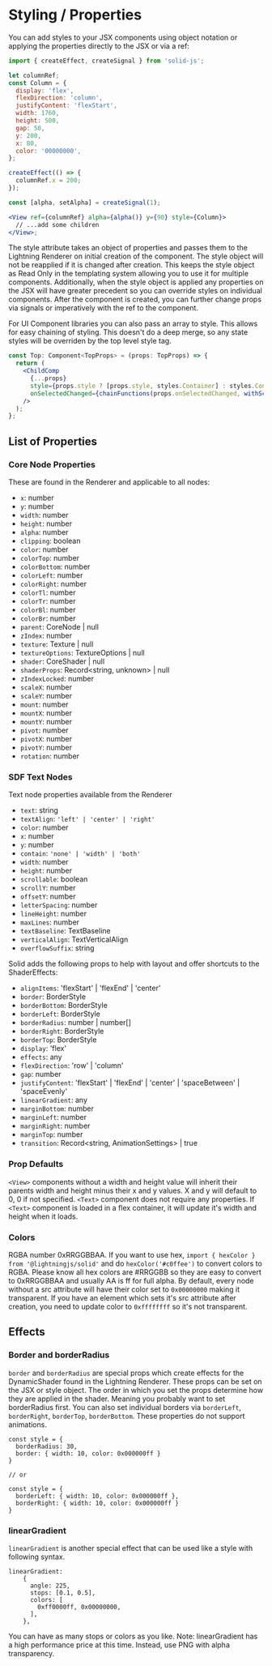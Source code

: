 # Styling / Properties

You can add styles to your JSX components using object notation or applying the properties directly to the JSX or via a ref:

```jsx
import { createEffect, createSignal } from 'solid-js';

let columnRef;
const Column = {
  display: 'flex',
  flexDirection: 'column',
  justifyContent: 'flexStart',
  width: 1760,
  height: 500,
  gap: 50,
  y: 200,
  x: 80,
  color: '00000000',
};

createEffect(() => {
  columnRef.x = 200;
});

const [alpha, setAlpha] = createSignal(1);

<View ref={columnRef} alpha={alpha()} y={90} style={Column}>
  // ...add some children
</View>;
```

The style attribute takes an object of properties and passes them to the Lightning Renderer on initial creation of the component. The style object will not be reapplied if it is changed after creation. This keeps the style object as Read Only in the templating system allowing you to use it for multiple components. Additionally, when the style object is applied any properties on the JSX will have greater precedent so you can override styles on individual components. After the component is created, you can further change props via signals or imperatively with the ref to the component.

For UI Component libraries you can also pass an array to style. This allows for easy chaining of styling. This doesn't do a deep merge, so any state styles will be overriden by the top level style tag.

```jsx
const Top: Component<TopProps> = (props: TopProps) => {
  return (
    <ChildComp
      {...props}
      style={props.style ? [props.style, styles.Container] : styles.Container}
      onSelectedChanged={chainFunctions(props.onSelectedChanged, withScrolling(props.y as number))}
    />
  );
};
```

## List of Properties

### Core Node Properties

These are found in the Renderer and applicable to all nodes:

- `x`: number
- `y`: number
- `width`: number
- `height`: number
- `alpha`: number
- `clipping`: boolean
- `color`: number
- `colorTop`: number
- `colorBottom`: number
- `colorLeft`: number
- `colorRight`: number
- `colorTl`: number
- `colorTr`: number
- `colorBl`: number
- `colorBr`: number
- `parent`: CoreNode | null
- `zIndex`: number
- `texture`: Texture | null
- `textureOptions`: TextureOptions | null
- `shader`: CoreShader | null
- `shaderProps`: Record<string, unknown> | null
- `zIndexLocked`: number
- `scaleX`: number
- `scaleY`: number
- `mount`: number
- `mountX`: number
- `mountY`: number
- `pivot`: number
- `pivotX`: number
- `pivotY`: number
- `rotation`: number

### SDF Text Nodes

Text node properties available from the Renderer

- `text`: string
- `textAlign`: `'left' | 'center' | 'right'`
- `color`: number
- `x`: number
- `y`: number
- `contain`: `'none' | 'width' | 'both'`
- `width`: number
- `height`: number
- `scrollable`: boolean
- `scrollY`: number
- `offsetY`: number
- `letterSpacing`: number
- `lineHeight`: number
- `maxLines`: number
- `textBaseline`: TextBaseline
- `verticalAlign`: TextVerticalAlign
- `overflowSuffix`: string

Solid adds the following props to help with layout and offer shortcuts to the ShaderEffects:

- `alignItems`: 'flexStart' | 'flexEnd' | 'center'
- `border`: BorderStyle
- `borderBottom`: BorderStyle
- `borderLeft`: BorderStyle
- `borderRadius`: number | number[]
- `borderRight`: BorderStyle
- `borderTop`: BorderStyle
- `display`: 'flex'
- `effects`: any
- `flexDirection`: 'row' | 'column'
- `gap`: number
- `justifyContent`: 'flexStart' | 'flexEnd' | 'center' | 'spaceBetween' | 'spaceEvenly'
- `linearGradient`: any
- `marginBottom`: number
- `marginLeft`: number
- `marginRight`: number
- `marginTop`: number
- `transition`: Record<string, AnimationSettings> | true

### Prop Defaults

`<View>` components without a width and height value will inherit their parents width and height minus their x and y values. X and y will default to 0, 0 if not specified. `<Text>` component does not require any properties. If `<Text>` component is loaded in a flex container, it will update it's width and height when it loads.

### Colors

RGBA number 0xRRGGBBAA. If you want to use hex, `import { hexColor } from '@lightningjs/solid'` and do `hexColor('#c0ffee')` to convert colors to RGBA. Please know all hex colors are #RRGGBB so they are easy to convert to 0xRRGGBBAA and usually AA is ff for full alpha. By default, every node without a src attribute will have their color set to `0x00000000` making it transparent. If you have an element which sets it's src attribute after creation, you need to update color to `0xffffffff` so it's not transparent.

## Effects

### Border and borderRadius

`border` and `borderRadius` are special props which create effects for the DynamicShader found in the Lightning Renderer. These props can be set on the JSX or style object. The order in which you set the props determine how they are applied in the shader. Meaning you probably want to set borderRadius first. You can also set individual borders via `borderLeft`, `borderRight`, `borderTop`, `borderBottom`. These properties do not support animations.

```
const style = {
  borderRadius: 30,
  border: { width: 10, color: 0x000000ff }
}

// or

const style = {
  borderLeft: { width: 10, color: 0x000000ff },
  borderRight: { width: 10, color: 0x000000ff }
}

```

### linearGradient

`linearGradient` is another special effect that can be used like a style with following syntax.

```
linearGradient:
    {
      angle: 225,
      stops: [0.1, 0.5],
      colors: [
        0xff0000ff, 0x00000000,
      ],
    },
```

You can have as many stops or colors as you like. Note: linearGradient has a high performance price at this time. Instead, use PNG with alpha transparency.
